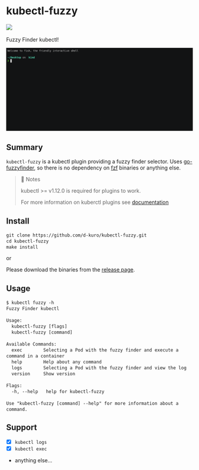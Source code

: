 # kubectl-fuzzy

![](https://github.com/d-kuro/kubectl-fuzzy/workflows/Build/badge.svg)

Fuzzy Finder kubectl!

![](./docs/assets/kubectl-fuzzy.gif)

## Summary

`kubectl-fuzzy` is a kubectl plugin providing a fuzzy finder selector.
Uses [go-fuzzyfinder](https://github.com/ktr0731/go-fuzzyfinder), so there is no dependency on [fzf](https://github.com/junegunn/fzf) binaries or anything else.

> 📝 Notes
>
> kubectl >= v1.12.0 is required for plugins to work.
>
> For more information on kuberctl plugins see [documentation](https://kubernetes.io/docs/tasks/extend-kubectl/kubectl-plugins/)

## Install

```shell
git clone https://github.com/d-kuro/kubectl-fuzzy.git
cd kubectl-fuzzy
make install
```

or

Please download the binaries from the [release page](https://github.com/d-kuro/kubectl-fuzzy/releases).

## Usage

```console
$ kubectl fuzzy -h
Fuzzy Finder kubectl

Usage:
  kubectl-fuzzy [flags]
  kubectl-fuzzy [command]

Available Commands:
  exec        Selecting a Pod with the fuzzy finder and execute a command in a container
  help        Help about any command
  logs        Selecting a Pod with the fuzzy finder and view the log
  version     Show version

Flags:
  -h, --help   help for kubectl-fuzzy

Use "kubectl-fuzzy [command] --help" for more information about a command.
```

## Support

* [x] `kubectl logs`
* [x] `kubectl exec`
* anything else...
